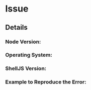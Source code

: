 <!---
Thank you for filing an issue!

Before you submit, please search for any open/closed issues that might be the same.
-->

# Issue

<!--- Please provide a general summary of the issue here -->

## Details

<!--- Please provide us with additional details. -->

### Node Version:

### Operating System:

### ShellJS Version:

### Example to Reproduce the Error:
